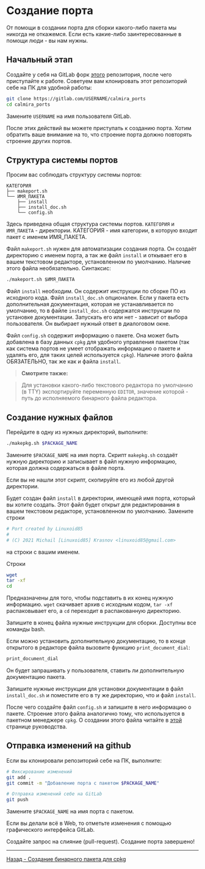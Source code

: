 # Создание порта

От помощи в создании порта для сборки какого-либо пакета мы никогда не откажемся. Если есть какие-либо заинтересованные в помощи люди - вы нам нужны.

## Начальный этап

Создайте у себя на GitLab форк [этого](https://gitlab.com/Linuxoid85/calmira_ports) репозитория, после чего приступайте к работе. Советуем вам клонировать этот репозиторий себе на ПК для удобной работы:

```bash
git clone https://gitlab.com/USERNAME/calmira_ports
cd calmira_ports
```

Замените `USERNAME` на имя пользователя GitLab.

После этих действий вы можете приступать к созданию порта. Хотим обратить ваше внимание на то, что строение порта должно повторять строение других портов.

## Структура системы портов

Просим вас соблюдать структуру системы портов:

```
КАТЕГОРИЯ
├── makeport.sh
└── ИМЯ_ПАКЕТА
    ├── install
    ├── install_doc.sh
    └── config.sh
```

Здесь приведена общая структура системы портов. `КАТЕГОРИЯ` и `ИМЯ_ПАКЕТА` - директории. КАТЕГОРИЯ - имя категории, в которую входит пакет с именем ИМЯ_ПАКЕТА.

Файл `makeport.sh` нужен для автоматизации создания порта. Он создаёт директорию с именем порта, а так же файл `install` и откывает его в вашем текстовом редакторе, установленном по умолчанию. Наличие этого файла необязательно. Синтаксис:

```bash
./makeport.sh $ИМЯ_ПАКЕТА
```

Файл `install` необходим. Он содержит инструкции по сборке ПО из исходного кода. Файл `install_doc.sh` опционален. Если у пакета есть дополнительная документация, которая не устанавливается по умолчанию, то в файле `install_doc.sh` содержатся инструкции по установке документации. Запускать его или нет - зависит от выбора пользователя. Он выбирает нужный ответ в диалоговом окне.

Файл `config.sh` содержит информацию о пакете. Она может быть добавлена в базу данных `cpkg` для удобного управления пакетом (так как система портов не умеет отображать информацию о пакете и удалять его, для таких целей используется `cpkg`). Наличие этого файла ОБЯЗАТЕЛЬНО, так же как и файла `install`.

> **Смотрите также:**

> Для установки какого-либо текстового редактора по умолчанию (в TTY) экспортируйте переменную `EDITOR`, значение которой - путь до исполняемого бинарного файла редактора.

## Создание нужных файлов

Перейдите в одну из нужных директорий, выполните:

```bash
./makepkg.sh $PACKAGE_NAME
```

Замените `$PACKAGE_NAME` на имя порта. Скрипт `makepkg.sh` создаёт нужную директорию и записывает в файл нужную информацию, которая должна содержаться в файле порта.

Если вы не нашли этот скрипт, скопируйте его из любой другой директории.

Будет создан файл `install` в директории, имеющей имя порта, который вы хотите создать. Этот файл будет открыт для редактирования в вашем текстовом редакторе, установленном по умолчанию. Замените строки

```bash
# Port created by Linuxoid85
#
# (C) 2021 Michail [Linuxoid85] Krasnov <linuxoid85@gmail.com>
```

на строки с вашим именем.

Строки 
```bash
wget 
tar -xf 
cd 
```

Предназначены для того, чтобы подставить в их конец нужную информацию. `wget` скачивает архив с исходным кодом, `tar -xf` распаковывает его, а `cd` переходит в распакованную директорию.

Запишите в конец файла нужные инструкции для сборки. Доступны все команды bash.

Если можно установить дополнительную документацию, то в конце открытого в редакторе файла вызовите функцию `print_document_dial`:

```bash
print_document_dial
```

Он будет запрашивать у пользователя, ставить ли дополнительную документацию пакета.

Запишите нужные инструкции для установки документации в файл `install_doc.sh` и поместите его в ту же директорию, что и файл `install`.

После чего создайте файл `config.sh` и запишите в него информацию о пакете. Строение этого файла аналогично тому, что используется в пакетном менеджере `cpkg`. О создании этого файла читайте в [этой](makepkg.sh) странице руководства.

## Отправка изменений на github

Если вы клонировали репозиторий себе на ПК, выполните:

```bash
# Фиксирование изменений
git add .
git commit -m "Добавление порта с пакетом $PACKAGE_NAME"

# Отправка изменений себе на GitLab
git push
```

Замените `$PACKAGE_NAME` на имя порта с пакетом.

Если вы делали всё в Web, то отметьте изменения с помощью графического интерфейса GitLab.

Создайте запрос на слияние (pull-request). Создание порта завершено!

***

[Назад - Создание бинарного пакета для cpkg](makepkg.md)
